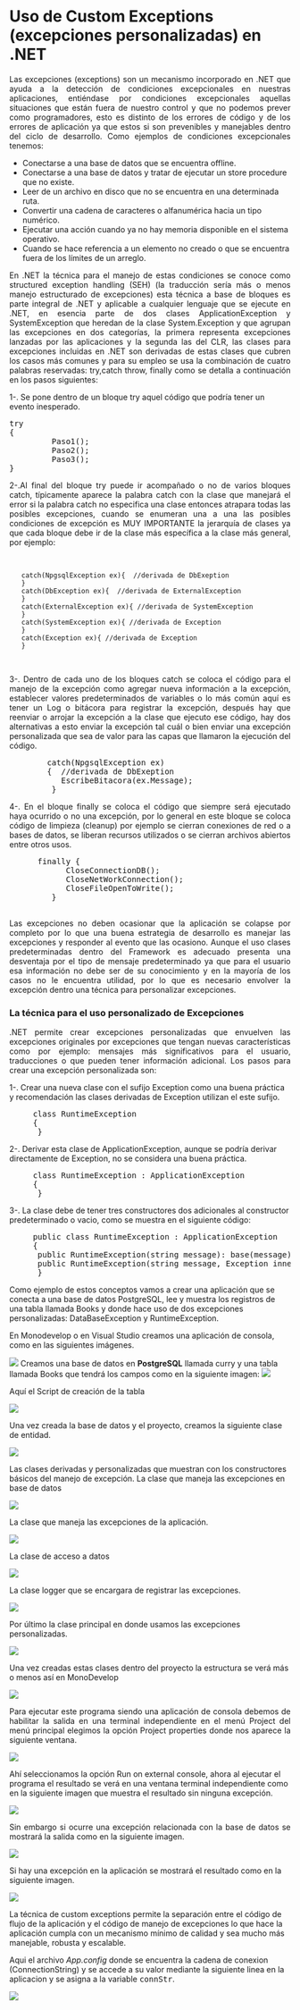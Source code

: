 # Uso de Custom Exceptions (excepciones personalizadas) en .NET

<p align="justify">
Las excepciones (exceptions) son un mecanismo incorporado en .NET que ayuda a la detección de condiciones excepcionales en nuestras aplicaciones, entiéndase por condiciones excepcionales aquellas situaciones que están fuera de nuestro control y que no podemos prever como programadores, esto es distinto de los errores de código y de los errores de aplicación ya que estos si son prevenibles y manejables dentro del ciclo de desarrollo. Como ejemplos de condiciones excepcionales tenemos:
</p>
<ul>
<li>Conectarse a una base de datos que se encuentra offline.</li>
<li>Conectarse a una base de datos y tratar de ejecutar un store procedure que no existe.</li>
<li>Leer de un archivo en disco que no se encuentra en una determinada ruta.</li>
<li>Convertir una cadena de caracteres o alfanumérica hacia un tipo numérico.</li>
<li>Ejecutar una acción cuando ya no hay memoria disponible en el sistema operativo.</li>
<li>Cuando se hace referencia a un elemento no creado o que se encuentra fuera de los límites de un arreglo.</li>
</ul>
<p align="justify">
En .NET la técnica para el manejo de estas condiciones se conoce como structured exception handling (SEH) (la traducción sería más o menos manejo estructurado de excepciones) esta técnica a base de bloques es parte integral de .NET y aplicable a cualquier lenguaje que se ejecute en .NET, en esencia parte de dos clases ApplicationException y SystemException que heredan de la clase System.Exception y que agrupan las excepciones en dos categorías, la primera representa excepciones lanzadas por las aplicaciones y la segunda las del CLR, las clases para excepciones incluidas en .NET son derivadas de estas clases que cubren los casos más comunes y para su empleo se usa la combinación de cuatro palabras reservadas: try,catch throw, finally como se detalla a continuación en los pasos siguientes:
</p>
<p>
1-. Se pone dentro de un bloque try aquel código que podría tener un evento inesperado.
</p>
<pre>
try
{
         Paso1();
         Paso2();
         Paso3();
}
</pre>
<p align="justify">
2-.Al final del bloque try puede ir acompañado o no de varios bloques catch, típicamente aparece la palabra catch con la clase que manejará el error si la palabra catch no especifica una clase entonces atrapara todas las posibles excepciones, cuando se enumeran una a una las posibles condiciones de excepción es MUY IMPORTANTE la jerarquía de clases ya que cada bloque debe ir de la clase más específica a la clase más general, por ejemplo:
</p>
<pre>

       catch(NpgsqlException ex){  //derivada de DbExeption
       }
       catch(DbException ex){  //derivada de ExternalException
       }
       catch(ExternalException ex){ //derivada de SystemException
       }
       catch(SystemException ex){ //derivada de Exception
       }
       catch(Exception ex){ //derivada de Exception
       }
</pre>
<p align="justify">
3-. Dentro de cada uno de los bloques catch se coloca el código para el manejo de la excepción como agregar nueva información a la excepción, establecer valores predeterminados de variables o lo más común aquí es tener un Log o bitácora para registrar la excepción, después hay que reenviar o arrojar la excepción a la clase que ejecuto ese código, hay dos alternativas a esto enviar la excepción tal cuál o bien enviar una excepción personalizada que sea de valor para las capas que llamaron la ejecución del código.
</p>
<pre>
        catch(NpgsqlException ex)
        {  //derivada de DbExeption
           EscribeBitacora(ex.Message); 
         }
</pre>
<p align="justify">
4-. En el bloque finally se coloca el código que siempre será ejecutado haya ocurrido o no una excepción, por lo general en este bloque se coloca código de limpieza (cleanup) por ejemplo se cierran conexiones de red o a bases de datos, se liberan recursos utilizados o se cierran archivos abiertos entre otros usos.
</p>
<pre>
      finally {
            CloseConnectionDB();
            CloseNetWorkConnection();
            CloseFileOpenToWrite();
         }
 </pre>
 <p align="justify">
Las excepciones no deben ocasionar que la aplicación se colapse por completo por lo que una buena estrategia de desarrollo es manejar las excepciones y responder al evento que las ocasiono. Aunque el uso clases predeterminadas dentro del Framework es adecuado presenta una desventaja por el tipo de mensaje predeterminado ya que para el usuario esa información no debe ser de su conocimiento y en la mayoría de los casos no le encuentra utilidad, por lo que es necesario envolver la excepción dentro una técnica para personalizar excepciones.
</p>
<h3>La técnica para el uso personalizado de Excepciones</H3>
<p align="justify">
.NET permite crear excepciones personalizadas que envuelven las excepciones originales por excepciones que tengan nuevas características como por ejemplo: mensajes más significativos para el usuario, traducciones o que pueden tener información adicional.
Los pasos para crear una excepción personalizada son:
</p>
<p>
1-. Crear una nueva clase con el sufijo Exception como una buena práctica y recomendación las clases derivadas de Exception utilizan el este sufijo.
</p>
<pre>
     class RuntimeException
     {
      }
</pre>
<p>
2-. Derivar esta clase de ApplicationException, aunque se podría derivar directamente de Exception, no se considera una buena práctica.
</p>
<pre>
     class RuntimeException : ApplicationException 
     {
      }
</pre>
<p>
3-. La clase debe de tener tres constructores dos adicionales al constructor predeterminado o vacio, como se muestra en el siguiente código:
</p>
<pre>
     public class RuntimeException : ApplicationException
     {
      public RuntimeException(string message): base(message){ }
      public RuntimeException(string message, Exception inner): base(message, inner){}
      }
</pre>
<p>
Como ejemplo de estos conceptos vamos a crear una aplicación que se conecta a una base de datos PostgreSQL, lee y muestra los registros de una tabla llamada Books y donde hace uso de dos excepciones personalizadas: DataBaseException y RuntimeException.
</p>
<p>
En Monodevelop o en Visual Studio creamos una aplicación de consola, como en las siguientes imágenes.</p>
<img src="images/postEx1.png"/>
Creamos una base de datos en <b>PostgreSQL</b> llamada curry y una tabla llamada Books que tendrá los campos como en la siguiente imagen:
<img src="images/tbBooks.png"/>
<p>
Aquí el Script de creación de la tabla
</p>
<img src="images/createtablebooks.png"/>
<p>
Una vez creada la base de datos y el proyecto, creamos la siguiente clase de entidad.
</p>
<img src="images/book.png"/>
<p>
Las clases derivadas y personalizadas que muestran con los constructores básicos del manejo de excepción.
La clase que maneja las excepciones en base de datos
</p>
<img src="images/DataBaseException.png"/>
<p>
La clase que maneja las excepciones de la aplicación.
</p>
<img src="images/RuntimeException.png"/>
<p>
La clase de acceso a datos
</p>
<img src="images/BooksDataManager.png"/>
<p>
La clase logger que se encargara de registrar las excepciones.
</p>
<img src="images/Logger.png"/>
<p>
Por último la clase principal en donde usamos las excepciones personalizadas.
</p>
<img src="images/ProgramPostEx.png"/>
<p>
Una vez creadas estas clases dentro del proyecto la estructura se verá más o menos así en MonoDevelop
</p>
<img src="images/postEx3.png"/>
<p align="justify">
Para ejecutar este programa siendo una aplicación de consola debemos de habilitar la salida en una terminal independiente en el menú Project del menú principal elegimos la opción Project properties donde nos aparece la siguiente ventana.
</p>
<img src="images/postEx3a.png">
<p>
Ahí seleccionamos la opción Run on external console, ahora al ejecutar el programa el resultado se verá en una ventana terminal independiente como en la siguiente imagen que muestra el resultado sin ninguna excepción.
</p>
<img src="images/postEx5.png"/>
<p align="justify">
Sin embargo si ocurre una excepción relacionada con la base de datos se mostrará la salida como en la siguiente imagen.
</p>
<img src="images/postEx6.png"/>
<p>
Si hay una excepción en la aplicación se mostrará el resultado como en la siguiente imagen.
</p>
<img src="images/postEx7.png"/>
<p>
La técnica de custom exceptions permite la separación entre el código de flujo de la aplicación y el código de manejo de excepciones lo que hace la aplicación cumpla con un mecanismo mínimo de calidad y sea mucho más manejable, robusta y escalable.
</p>
<p>
Aqui el archivo <i>App.config</i> donde se encuentra la cadena de conexion (ConnectionString) y  se accede a su valor mediante la siguiente linea en la aplicacion y se asigna a la variable <tt>connStr</tt>.
</p>
<img src="images/Appconfig.png"/>
